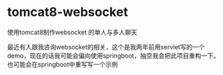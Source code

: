 # tomcat8-websocket
使用tomcat8制作websocket 的单人与多人聊天

最近有人跟我咨询websocket的相关，这个是我两年前用servlet写的一个demo，现在的话我可能会偏向使用springboot，抽空我会把此项目重构一下。
也可能会在springboot中重写写一个示例
